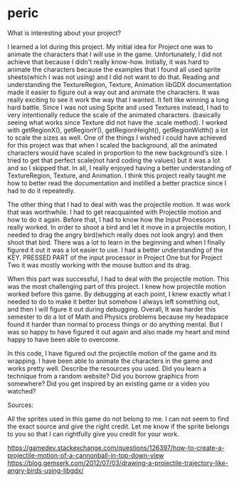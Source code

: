 # peric


What is interesting about your project? 

I learned a lot during this project. My initial idea for Project one was to animate the characters that I will use in the game. Unfortunately, I did not achieve that because I didn't really know-how. Initially, it was hard to animate the characters because the examples that I found all used sprite sheets(which I was not using) and I did not want to do that. Reading and understanding the TextureRegion, Texture, Animation libGDX documentation made it easier to figure out a way out and animate the characters. It was really exciting to see it work the way that I wanted. It felt like winning a long hard battle. Since I was not using Sprite and used Textures instead, I had to very intentionally reduce the scale of the animated characters. (basically seeing what works since Texture did not have the .scale method). I worked with getRegionX(), getRegionY(), getRegionHeight(), getRegionWidth() a lot to scale the sizes as well.
One of the things I wished I could have achieved for this project was that when I scaled the background, all the animated characters would have scaled in proportion to the new background’s size. I tried to get that perfect scale(not hard coding the values) but it was a lot and
 so I skipped that. In all, I really enjoyed having a better understanding of TextureRegion, Texture, and Animation. I think this project really taught me how to better read the documentation and instilled a better practice since I had to do it repeatedly.
 
The other thing that I had to deal with was the projectile motion. It was work that was worthwhile. I had to get reacquainted with Projectile motion and how to do it again. Before that, I had to know how the Input Processors really worked. In order to shoot a bird and let it move in a projectile motion, I needed to drag the angry bird(which really does not look angry) and then shoot that bird. There was a lot to learn in the beginning and when I finally figured it out it was a lot easier to use. I had a better understanding of the KEY. PRESSED PART of the input processor in Project One but for Project Two it was mostly working with the mouse button and its drag.

When this part was successful, I had to deal with the projectile motion. This was the most challenging part of this project. I knew how projectile motion worked before this game. By debugging at each point, I knew exactly what I needed to do to make it better but somehow I always left something out, and then I will figure it out during debugging. Overall, It was harder this semester to do a lot of Math and Physics problems because my headspace found it harder than normal to process things or do anything mental. But I was so happy to have figured it out again and also made my heart and mind happy to have been able to overcome.


In this code, I have figured out the projectile motion of the game and its wrapping. I have been able to animate the characters in the game and works pretty well.
Describe the resources you used. Did you learn a technique from a random website? Did you borrow graphics from somewhere? Did you get inspired by an existing game or a video you watched?

Sources: 

All the sprites used in this game do not belong to me. I can not seem to find the exact source and give the right credit. Let me know if the sprite belongs to you so that I can rightfully give you credit for your work.

https://gamedev.stackexchange.com/questions/126397/how-to-create-a-projectile-motion-of-a-cannonball-in-top-down-view
https://blog.gemserk.com/2012/07/03/drawing-a-projectile-trajectory-like-angry-birds-using-libgdx/
